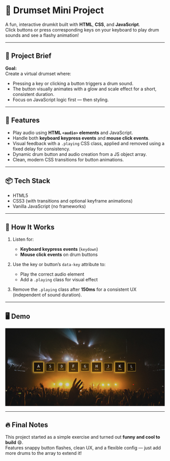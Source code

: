# 🥁 Drumset Mini Project

A fun, interactive drumkit built with **HTML**, **CSS**, and **JavaScript**.  
Click buttons or press corresponding keys on your keyboard to play drum sounds and see a flashy animation!

---

## 📖 Project Brief

**Goal:**  
Create a virtual drumset where:

- Pressing a key or clicking a button triggers a drum sound.
- The button visually animates with a glow and scale effect for a short, consistent duration.
- Focus on JavaScript logic first — then styling.

---

## 🎯 Features

- Play audio using **HTML `<audio>` elements** and JavaScript.
- Handle both **keyboard keypress events** and **mouse click events**.
- Visual feedback with a `.playing` CSS class, applied and removed using a fixed delay for consistency.
- Dynamic drum button and audio creation from a JS object array.
- Clean, modern CSS transitions for button animations.

---

## 📦 Tech Stack

- HTML5
- CSS3 (with transitions and optional keyframe animations)
- Vanilla JavaScript (no frameworks)

---

## 📝 How It Works

1. Listen for:

   - **Keyboard keypress events** (`keydown`)
   - **Mouse click events** on drum buttons

2. Use the key or button’s `data-key` attribute to:

   - Play the correct audio element
   - Add a `.playing` class for visual effect

3. Remove the `.playing` class after **150ms** for a consistent UX (independent of sound duration).

---

## 🖥️ Demo

![Drumset Screenshot](./screenshot.png?raw=true)

---

## 🔥 Final Notes

This project started as a simple exercise and turned out **funny and cool to build** 😄.  
Features snappy button flashes, clean UX, and a flexible config — just add more drums to the array to extend it!
